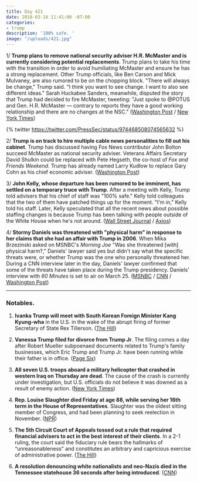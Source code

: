 ```yaml
---
title: Day 421
date: 2018-03-16 11:41:00 -07:00
categories:
- trump
description: '100% safe. '
image: "/uploads/421.jpg"
---
```


1/ **Trump plans to remove national security adviser H.R. McMaster and is currently considering potential replacements**. Trump plans to take his time with the transition in order to avoid humiliating McMaster and ensure he has a strong replacement. Other Trump officials, like Ben Carson and Mick Mulvaney, are also rumored to be on the chopping block. "There will always be change," Trump said. "I think you want to see change. I want to also see different ideas." Sarah Huckabee Sanders, meanwhile, disputed the story that Trump had decided to fire McMaster, tweeting: "Just spoke to @POTUS and Gen. H.R. McMaster — contrary to reports they have a good working relationship and there are no changes at the NSC." ([Washington Post](https://www.washingtonpost.com/politics/trump-decides-to-remove-national-security-adviser-and-others-may-follow/2018/03/15/fea2ebae-285c-11e8-bc72-077aa4dab9ef_story.html?utm_term=.aea9427e1773) / [New York Times](https://www.nytimes.com/2018/03/15/us/politics/trump-white-house-turnover.html))

{% twitter https://twitter.com/PressSec/status/974468508074565632 %}

2/ **Trump is on track to hire multiple cable news personalities to fill out his cabinet**. Trump has discussed having Fox News contributor John Bolton succeed McMaster as national security adviser. Veterans Affairs Secretary David Shulkin could be replaced with Pete Hegseth, the co-host of *Fox and Friends Weekend.* Trump has already named Larry Kudlow to replace Gary Cohn as his chief economic adviser. ([Washington Post](https://www.washingtonpost.com/news/powerpost/paloma/daily-202/2018/03/16/daily-202-trump-may-hire-multiple-cable-news-personalities-as-part-of-shake-up/5aab2c5530fb047655a06cdb/))

3/ **John Kelly, whose departure has been rumored to be imminent, has settled on a temporary truce with Trump**. After a meeting with Kelly, Trump told advisers that his chief of staff was "100% safe." Kelly told colleagues that the two of them have patched things up for the moment. "I'm in," Kelly told his staff. Later, Kelly speculated that all the recent news about possible staffing changes is because Trump has been talking with people outside of the White House when he's not around. ([Wall Street Journal](https://www.wsj.com/articles/donald-trump-and-john-kelly-reach-temporary-truce-1521209445) / [Axios](https://www.axios.com/scoop-behind-closed-doors-kelly-says-trump-probably-contributing-to-staff-chaos-stories-76c76b7c-a4ac-406a-b174-ff54e36b5080.html))

4/ **Stormy Daniels was threatened with "physical harm" in response to her claims that she had an affair with Trump in 2006**. When Mika Brzezinski asked on MSNBC's *Morning Joe* "Was she threatened \[with\] physical harm?," Daniels' lawyer said yes but didn't say what the specific threats were, or whether Trump was the one who personally threatened her. During a CNN interview later in the day, Daniels' lawyer confirmed that some of the threats have taken place during the Trump presidency. Daniels' interview with *60 Minutes* is set to air on March 25. ([MSNBC](https://twitter.com/i/web/status/974612042710691840) / [CNN](https://www.cnn.com/2018/03/16/politics/stormy-daniels-trump-allegations-cnntv/index.html) / [Washington Post](https://www.washingtonpost.com/politics/cbs-tentatively-sets-march-25-for-airing-60-minutes-interview-with-stormy-daniels/2018/03/15/f400a36a-27b4-11e8-bc72-077aa4dab9ef_story.html?utm_term=.2b661479e424))

---

### Notables.

1. **Ivanka Trump will meet with South Korean Foreign Minister Kang Kyung-wha** in the U.S. in the wake of the abrupt firing of former Secretary of State Rex Tillerson. ([The Hill](http://thehill.com/policy/international/378751-south-korean-minister-to-meet-ivanka-after-tillerson-was-fired))

2. **Vanessa Trump filed for divorce from Trump Jr**. The filing comes a day after Robert Mueller subpoenaed documents related to Trump's family businesses, which Eric Trump and Trump Jr. have been running while their father is in office. ([Page Six](https://pagesix.com/2018/03/15/vanessa-trump-files-for-divorce-from-donald-trump-jr/))

3. **All seven U.S. troops aboard a military helicopter that crashed in western Iraq on Thursday are dead**. The cause of the crash is currently under investigation, but U.S. officials do not believe it was downed as a result of enemy action. ([New York Times](https://www.nytimes.com/2018/03/16/us/politics/seven-troops-killed-helicopter-crash-iraq.html))

4. **Rep. Louise Slaughter died Friday at age 88, while serving her 16th term in the House of Representatives**. Slaughter was the oldest sitting member of Congress, and had been planning to seek reelection in November. ([NPR](https://www.npr.org/sections/thetwo-way/2018/03/16/594262378/louise-slaughter-trailblazer-in-congress-dies-at-88))

5. **The 5th Circuit Court of Appeals tossed out a rule that required financial advisers to act in the best interest of their clients**. In a 2-1 ruling, the court said the fiduciary rule bears the hallmarks of “unreasonableness” and constitutes an arbitrary and capricious exercise of administrative power. ([The Hill](http://thehill.com/regulation/court-battles/378722-federal-appeals-court-tosses-out-obama-era-labor-dept-fiduciary-rule))

6. **A resolution denouncing white nationalists and neo-Nazis died in the Tennessee statehouse 36 seconds after being introduced**. ([CNN](https://www.cnn.com/2018/03/16/politics/tennessee-white-nationalist-resolution-trnd/index.html))